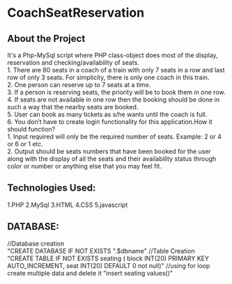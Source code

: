 # CoachSeatReservation
<h2>About the Project</h2>
It's a Php-MySql script where PHP class-object does most of the display, reservation and checking/availability of seats.<br>
1. There are 80 seats in a coach of a train with only 7 seats in a row and last row of only 3
seats. For simplicity, there is only one coach in this train.<br>
2. One person can reserve up to 7 seats at a time.<br>
3. If a person is reserving seats, the priority will be to book them in one row.<br>
4. If seats are not available in one row then the booking should be done in such a way that the
nearby seats are booked.<br>
5. User can book as many tickets as s/he wants until the coach is full.<br>
6. You don’t have to create login functionality for this application.How it should function?<br>
1. Input required will only be the required number of seats. Example: 2 or 4 or 6 or 1 etc.<br>
2. Output should be seats numbers that have been booked for the user along with the display of
all the seats and their availability status through color or number or anything else that you may
feel fit.<br>
<h2>Technologies Used:</h2>
1.PHP
2.MySql
3.HTML
4.CSS
5.javascript
<h2> DATABASE:</h2>
//Database creation<br>
"CREATE DATABASE IF NOT EXISTS ".$dbname"
//Table Creation<br>
"CREATE TABLE IF NOT EXISTS seating (
    	block INT(20) PRIMARY KEY AUTO_INCREMENT,
    	seat INT(20) DEFAULT 0 not null)"
//using for loop create multiple data and delete it 
"insert seating values()"
